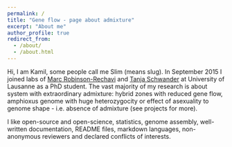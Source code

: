 ```yaml
---
permalink: /
title: "Gene flow - page about admixture"
excerpt: "About me"
author_profile: true
redirect_from:
  - /about/
  - /about.html
---
```


Hi, I am Kamil, some people call me Slim (means slug). In September 2015 I joined labs of [Marc Robinson-Rechavi](http://www.unil.ch/dee/home/menuinst/research/robinson-rechavi-group.html) and [Tanja Schwander](http://www.unil.ch/dee/home/menuinst/research/schwander-group.html) at University of Lausanne as a PhD student. The vast majority of my research is about system with extraordinary admixture: hybrid zones with reduced gene flow, amphioxus genome with huge heterozygocity or effect of asexuality to genome shape - i.e. absence of admixture (see projects for more).

I like open-source and open-science, statistics, genome assembly, well-written documentation, README files, markdown languages, non-anonymous reviewers and declared conflicts of interests.
